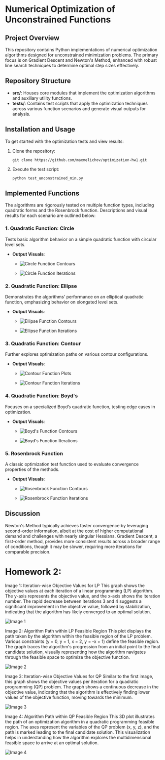# Numerical Optimization of Unconstrained Functions

## Project Overview
This repository contains Python implementations of numerical optimization algorithms designed for unconstrained minimization problems. The primary focus is on Gradient Descent and Newton's Method, enhanced with robust line search techniques to determine optimal step sizes effectively.

## Repository Structure
- **src/**: Houses core modules that implement the optimization algorithms and auxiliary utility functions.
- **tests/**: Contains test scripts that apply the optimization techniques across various function scenarios and generate visual outputs for analysis.

## Installation and Usage
To get started with the optimization tests and view results:
1. Clone the repository:
   ```
   git clone https://github.com/maxmelichov/optimization-hw1.git
   ```
2. Execute the test script:
   ```
   python test_unconstrained_min.py
   ```

## Implemented Functions
The algorithms are rigorously tested on multiple function types, including quadratic forms and the Rosenbrock function. Descriptions and visual results for each scenario are outlined below:

### 1. Quadratic Function: Circle
Tests basic algorithm behavior on a simple quadratic function with circular level sets.
- **Output Visuals**:
  - ![Circle Function Contours](plots/Circle/circle_plot.png)

  - ![Circle Function Iterations](plots/Circle/Figure_1.png)

### 2. Quadratic Function: Ellipse
Demonstrates the algorithms' performance on an elliptical quadratic function, emphasizing behavior on elongated level sets.
- **Output Visuals**:
  - ![Ellipse Function Contours](plots/Ellipse/ellipse.png)

  - ![Ellipse Function Iterations](plots/Ellipse/Figure_1.png)

### 3. Quadratic Function: Contour
Further explores optimization paths on various contour configurations.
- **Output Visuals**:
  - ![Contour Function Plots](plots/Contour/contour.png)

  - ![Contour Function Iterations](plots/Contour/Figure_1.png)

### 4. Quadratic Function: Boyd's
Focuses on a specialized Boyd’s quadratic function, testing edge cases in optimization.
- **Output Visuals**:
  - ![Boyd's Function Contours](plots/Boyd/boyd_plot.png)

  - ![Boyd's Function Iterations](plots/Boyd/iteration.png)

### 5. Rosenbrock Function
A classic optimization test function used to evaluate convergence properties of the methods.
- **Output Visuals**:
  - ![Rosenbrock Function Contours](plots/Rosenbrock/rosenbrock_plot.png)

  - ![Rosenbrock Function Iterations](plots/Rosenbrock/iteration.png)

## Discussion
Newton's Method typically achieves faster convergence by leveraging second-order information, albeit at the cost of higher computational demand and challenges with nearly singular Hessians. Gradient Descent, a first-order method, provides more consistent results across a broader range of conditions, though it may be slower, requiring more iterations for comparable precision.







# Homework 2: 

Image 1: Iteration-wise Objective Values for LP
This graph shows the objective values at each iteration of a linear programming (LP) algorithm. The y-axis represents the objective value, and the x-axis shows the iteration number. The rapid decrease between iterations 3 and 4 suggests a significant improvement in the objective value, followed by stabilization, indicating that the algorithm has likely converged to an optimal solution.

![Image 1](plots_hw2/Figure_1.png)

Image 2: Algorithm Path within LP Feasible Region
This plot displays the path taken by the algorithm within the feasible region of the LP problem. Various constraints (y = 0, y = 1, x = 2, y = -x + 1) define the feasible region. The graph traces the algorithm's progression from an initial point to the final candidate solution, visually representing how the algorithm navigates through the feasible space to optimize the objective function.

![Image 2](plots_hw2/Figure_2.png)

Image 3: Iteration-wise Objective Values for QP
Similar to the first image, this graph shows the objective values per iteration for a quadratic programming (QP) problem. The graph shows a continuous decrease in the objective value, indicating that the algorithm is effectively finding lower values of the objective function, moving towards the minimum.

![Image 3](plots_hw2/Figure_3.png)

Image 4: Algorithm Path within QP Feasible Region
This 3D plot illustrates the path of an optimization algorithm in a quadratic programming feasible region. The axes represent the variables of the QP problem (x, y, z), and the path is marked leading to the final candidate solution. This visualization helps in understanding how the algorithm explores the multidimensional feasible space to arrive at an optimal solution.

![Image 4](plots_hw2/Figure_4.png)
